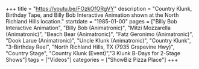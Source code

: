 +++
title = "https://youtu.be/FOzkOfORgVY"
description = "Country Klunk, Birthday Tape, and Billy Bob Interactive Animation shown at the North Richland Hills location."
startdate = "1985-01-00"
pages = ["Billy Bob Interactive Animation", "Billy Bob (Animatronic)", "Mitzi Mozzarella (Animatronic)", "Beach Bear (Animatronic)", "Fatz Geronimo (Animatronic)", "Dook Larue (Animatronic)", "Uncle Klunk (Animatronic)", "Country Klunk", "3-Birthday Reel", "North Richland Hills, TX (7935 Grapevine Hwy)", "Country Stage", "Country Klunk (Event)","3 Klunk B-Days for 2-Stage Shows"]
tags = ["Videos"]
categories = ["ShowBiz Pizza Place"]
+++
